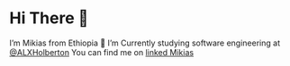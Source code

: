 # Hi There 👋

I’m Mikias from Ethiopia
👀 I’m Currently studying software engineering at [@ALXHolberton](https://www.alxafrica.com/)
You can find me on [linked Mikias](https://www.linkedin.com/in/mikias-abiy-753177253/)

<!-- Tools That I am familier with: -->
